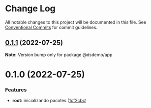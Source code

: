 # Change Log

All notable changes to this project will be documented in this file.
See [Conventional Commits](https://conventionalcommits.org) for commit guidelines.

## [0.1.1](https://github.com/thiagobrolly/dsdemo/compare/@dsdemo/app@0.1.0...@dsdemo/app@0.1.1) (2022-07-25)

**Note:** Version bump only for package @dsdemo/app





# 0.1.0 (2022-07-25)


### Features

* **root:** inicializando pacotes ([1cf2cbc](https://github.com/thiagobrolly/dsdemo/commit/1cf2cbcec716478e8d394b1b4bd010c5c491cb69))

